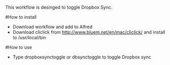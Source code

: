 This workflow is desinged to toggle Dropbox Sync. 

#How to install

- Download workflow and add to Alfred
- Download cliclick from http://www.bluem.net/en/mac/cliclick/ and install to /usr/local/bin

#How to use
- Type dropboxsynctoggle or dbsynctoggle to toggle Dropbox sync

